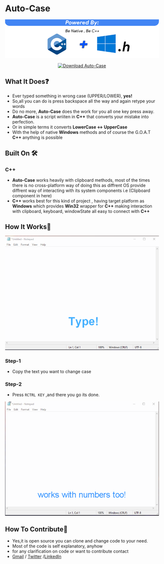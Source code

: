# Auto-Case
![](gitres/1.png)
<p align="center">
  <a href="https://sourceforge.net/projects/auto-case/files/latest/download"><img alt="Download Auto-Case" src="https://a.fsdn.com/con/app/sf-download-button" width=276 height=48 srcset="https://a.fsdn.com/con/app/sf-download-button?button_size=2x 2x"></a>
</p>

## What It Does❓
- Ever typed something in wrong case (UPPER/LOWER), **yes!**
- So,all you can do is press backspace all the way and again retype your words
- Do no more, **Auto-Case** does the work for you all one  key  press away.
- **Auto-Case** is a script wriiten in **C++** that converts your mistake into perfection.
- Or in simple terms it converts **LowerCase ↔ UpperCase**
- With the help of native **Windows** methods and of course the G.O.A.T **C++** anything is possible

## Built On 🛠
### C++
- **Auto-Case** works heavily with clipboard methods, most of the times there is no cross-platform way of doing this as diffrent OS provide diffrent way of interacting with its system components i.e (Clipboard component in here)
- **C++** works best for this kind of project , having target platform as **Windows** which provides **Win32** wrapper for **C++** making interaction with clipboard,   keyboard, windowState all easy to connect with **C++**

## How It Works🤔
![](gitres/2.gif)
### Step-1
- Copy the text you want to change case
### Step-2
- Press ```RCTRL KEY``` ,and there you go its done. 

![](gitres/3.gif)

## How To Contribute🤝 
- Yes,it is open source you can clone and change code to your need.
- Most of the code is self explanatory, anyhow
- for any clarification on code or want to contribute contact 
- [Gmail] / [Twitter] /[LinkedIn]

[Gmail]: <mailto:vashish888@gmail.com>
[LinkedIn]: <https://www.linkedin.com/in/asish-raju-7a0b90192>
[Twitter]: <https://twitter.com/vashish888>
